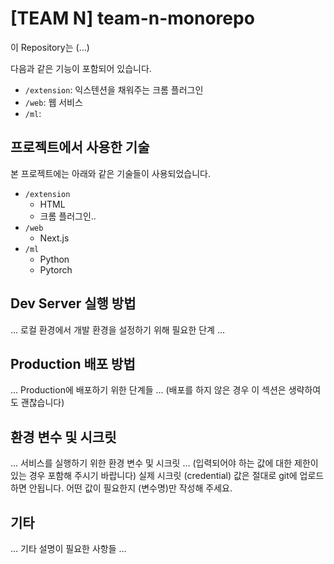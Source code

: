 # [TEAM N] team-n-monorepo

이 Repository는 (...)

다음과 같은 기능이 포함되어 있습니다.

- `/extension`: 익스텐션을 채워주는 크롬 플러그인
- `/web`: 웹 서비스
- `/ml`:

## 프로젝트에서 사용한 기술

본 프로젝트에는 아래와 같은 기술들이 사용되었습니다.

- `/extension`
  - HTML
  - 크롬 플러그인..
- `/web`
  - Next.js
- `/ml`
  - Python
  - Pytorch

## Dev Server 실행 방법

... 로컬 환경에서 개발 환경을 설정하기 위해 필요한 단계 ...

## Production 배포 방법

... Production에 배포하기 위한 단계들 ...
(배포를 하지 않은 경우 이 섹션은 생략하여도 괜찮습니다)

## 환경 변수 및 시크릿

... 서비스를 실행하기 위한 환경 변수 및 시크릿 ...
(입력되어야 하는 값에 대한 제한이 있는 경우 포함해 주시기 바랍니다)
실제 시크릿 (credential) 값은 절대로 git에 업로드 하면 안됩니다.
어떤 값이 필요한지 (변수명)만 작성해 주세요.

## 기타

... 기타 설명이 필요한 사항들 ...
